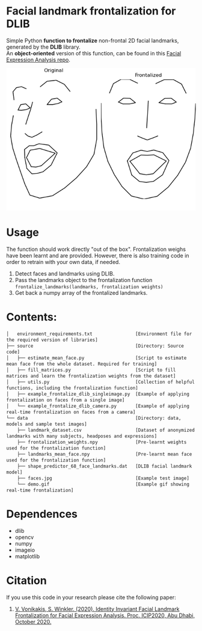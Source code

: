 # Facial landmark frontalization for DLIB
Simple Python **function to frontalize** non-frontal 2D facial landmarks, generated by the **DLIB** library.\
An **object-oriented** version of this function, can be found in this [Facial Expression Analysis repo](https://github.com/bbonik/facial-expression-analysis).


![demo](data/demo.gif "demo")

# Usage
The function should work directly "out of the box". Frontalization weighs have been learnt and are provided. However, there is also training code in order to retrain with your own data, if needed. 
1. Detect faces and landmarks using DLIB.
2. Pass the landmarks object to the frontalization function ```frontalize_landmarks(landmarks, frontalization weights)```
3. Get back a numpy array of the frontalized landmarks.


# Contents:
```tree
│   environment_requirements.txt                [Environment file for the required version of libraries]
├── source                                      [Directory: Source code]
│   ├── estimate_mean_face.py                   [Script to estimate mean face from the whole dataset. Required for training] 
│   ├── fill_matrices.py                        [Script to fill matrices and learn the frontalization weights from the dataset]
│   ├── utils.py                                [Collection of helpful functions, including the frontalization function]
│   ├── example_frontalize_dlib_singleimage.py  [Example of applying frontalization on faces from a single image]
│   └── example_frontalize_dlib_camera.py       [Example of applying real-time frontalization on faces from a camera]
└── data                                        [Directory: data, models and sample test images]
    ├── landmark_dataset.csv                    [Dataset of anonymized landmarks with many subjects, headposes and expressions]
    ├── frontalization_weights.npy              [Pre-learnt weights used for the frontalization function]
    ├── landmarks_mean_face.npy                 [Pre-learnt mean face used for the frontalization function] 
    ├── shape_predictor_68_face_landmarks.dat   [DLIB facial landmark model] 
    ├── faces.jpg                               [Example test image] 
    └── demo.gif                                [Example gif showing real-time frontalization] 
```


# Dependences
- dlib
- opencv
- numpy
- imageio
- matplotlib


# Citation
If you use this code in your research please cite the following paper:   
1. [V. Vonikakis, S. Winkler. (2020). Identity Invariant Facial Landmark Frontalization for Facial Expression Analysis. Proc. ICIP2020, Abu Dhabi, October 2020.](https://stefan.winkler.site/Publications/icip2020a.pdf)

